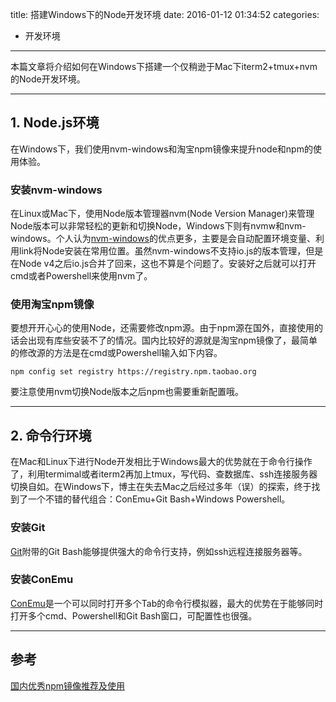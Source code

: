 title: 搭建Windows下的Node开发环境
date: 2016-01-12 01:34:52
categories:
- 开发环境
---

本篇文章将介绍如何在Windows下搭建一个仅稍逊于Mac下iterm2+tmux+nvm的Node开发环境。
- - - - - - - - - -
## 1. Node.js环境
在Windows下，我们使用nvm-windows和淘宝npm镜像来提升node和npm的使用体验。
### 安装nvm-windows
在Linux或Mac下，使用Node版本管理器nvm(Node Version Manager)来管理Node版本可以非常轻松的更新和切换Node，Windows下则有nvmw和nvm-windows。个人认为[nvm-windows](https://github.com/coreybutler/nvm-windows)的优点更多，主要是会自动配置环境变量、利用link将Node安装在常用位置。虽然nvm-windows不支持io.js的版本管理，但是在Node v4之后io.js合并了回来，这也不算是个问题了。安装好之后就可以打开cmd或者Powershell来使用nvm了。
### 使用淘宝npm镜像
要想开开心心的使用Node，还需要修改npm源。由于npm源在国外，直接使用的话会出现有库些安装不了的情况。国内比较好的源就是淘宝npm镜像了，最简单的修改源的方法是在cmd或Powershell输入如下内容。
```
npm config set registry https://registry.npm.taobao.org
```
要注意使用nvm切换Node版本之后npm也需要重新配置哦。
- - - - - - - - - -
## 2. 命令行环境
在Mac和Linux下进行Node开发相比于Windows最大的优势就在于命令行操作了，利用termimal或者iterm2再加上tmux，写代码、查数据库、ssh连接服务器切换自如。在Windows下，博主在失去Mac之后经过多年（误）的探索，终于找到了一个不错的替代组合：ConEmu+Git Bash+Windows Powershell。
### 安装Git
[Git](https://git-scm.com/download/win)附带的Git Bash能够提供强大的命令行支持，例如ssh远程连接服务器等。
### 安装ConEmu
[ConEmu](https://github.com/Maximus5/ConEmu)是一个可以同时打开多个Tab的命令行模拟器，最大的优势在于能够同时打开多个cmd、Powershell和Git Bash窗口，可配置性也很强。
- - - - - - - - - -
## 参考
[国内优秀npm镜像推荐及使用](http://riny.net/2014/cnpm/)








